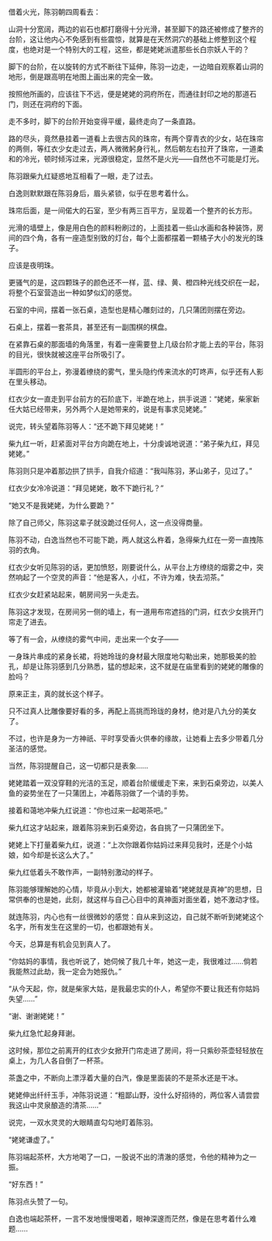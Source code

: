 借着火光，陈羽朝四周看去：

山洞十分宽阔，两边的岩石也都打磨得十分光滑，甚至脚下的路还被修成了整齐的台阶，这让他内心不免感到有些震惊，就算是在天然洞穴的基础上修整到这个程度，也绝对是一个特别大的工程，这些，都是姥姥派遣那些长白宗妖人干的？

脚下的台阶，在以旋转的方式不断往下延伸，陈羽一边走，一边暗自观察着山洞的地形，倒是跟高明在地图上画出来的完全一致。

按照他所画的，应该往下不远，便是姥姥的洞府所在，而通往封印之地的那道石门，则还在洞府的下面。

走不多时，脚下的台阶开始变得平缓，最终走向了一条直路。

路的尽头，竟然悬挂着一道看上去很古风的珠帘，有两个穿青衣的少女，站在珠帘的两侧，等红衣少女走过去，两人微微躬身行礼，然后朝左右拉开了珠帘，一道柔和的冷光，顿时倾泻过来，光源很稳定，显然不是火光——自然也不可能是灯光。

陈羽跟柴九红疑惑地互相看了一眼，走了过去。

白逸则默默跟在陈羽身后，眉头紧锁，似乎在思考着什么。

珠帘后面，是一间偌大的石室，至少有两三百平方，呈现着一个整齐的长方形。

光滑的墙壁上，像是用白色的颜料粉刷过的，上面挂着一些山水画和各种装饰，房间的四个角，各有一座造型别致的灯台，每个上面都摆着一颗橘子大小的发光的珠子。

应该是夜明珠。

更骚气的是，这四颗珠子的颜色还不一样，蓝、绿、黄、橙四种光线交织在一起，将整个石室营造出一种如梦似幻的感觉。

石室的中间，摆着一张石桌，造型也是精心雕刻过的，几只蒲团则摆在旁边。

石桌上，摆着一套茶具，甚至还有一副围棋的棋盘。

在紧靠石桌的那面墙的角落里，有着一座需要登上几级台阶才能上去的平台，陈羽的目光，很快就被这座平台所吸引了。

半圆形的平台上，弥漫着缭绕的雾气，里头隐约传来流水的叮咚声，似乎还有人影在里头移动。

红衣少女一直走到平台前方的石阶底下，半跪在地上，拱手说道：“姥姥，柴家新任大姑已经带来，另外两个人是她带来的，说是有事求见姥姥。”

说完，转头望着陈羽等人：“还不跪下拜见姥姥！”

柴九红一听，赶紧面对平台方向跪在地上，十分虔诚地说道：“弟子柴九红，拜见姥姥。”

陈羽则只是冲着那边拱了拱手，自我介绍道：“我叫陈羽，茅山弟子，见过了。”

红衣少女冷冷说道：“拜见姥姥，敢不下跪行礼？”

“她又不是我姥姥，为什么要跪？”

除了自己师父，陈羽这辈子就没跪过任何人，这一点没得商量。

陈羽不动，白逸当然也不可能下跪，两人就这么杵着，急得柴九红在一旁一直拽陈羽的衣角。

红衣少女听见陈羽的话，更加愤怒，刚要说什么，从平台上方缭绕的烟雾之中，突然响起了一个空灵的声音：“他是客人，小红，不许为难，快去沏茶。”

红衣少女赶紧站起来，朝房间另一头走去。

陈羽这才发现，在房间另一侧的墙上，有一道用布帘遮挡的门洞，红衣少女挑开门帘走了进去。

等了有一会，从缭绕的雾气中间，走出来一个女子——

一身珠片串成的紧身长裙，将她玲珑的身材最大限度地勾勒出来，她那极美的脸孔，却是让陈羽感到几分熟悉，猛的想起来，这不就是在庙里看到的姥姥的雕像的脸吗？

原来正主，真的就长这个样子。

只不过真人比雕像要好看的多，再配上高挑而玲珑的身材，绝对是八九分的美女了。

不过，也许是身为一方神祇、平时享受香火供奉的缘故，让她看上去多少带着几分圣洁的感觉。

当然，陈羽提醒自己，这一切都只是表象……

姥姥踏着一双没穿鞋的光洁的玉足，顺着台阶缓缓走下来，来到石桌旁边，以美人鱼的姿势坐在了一只蒲团上，冲着陈羽做了一个请的手势。

接着和蔼地冲柴九红说道：“你也过来一起喝茶吧。”

柴九红这才站起来，跟着陈羽来到石桌旁边，各自挑了一只蒲团坐下。

姥姥上下打量着柴九红，说道：“上次你跟着你姑妈过来拜见我时，还是个小姑娘，如今却是长这么大了。”

柴九红低着头不敢作声，一副特别激动的样子。

陈羽能够理解她的心情，毕竟从小到大，她都被灌输着“姥姥就是真神”的思想，日常供奉的也是她，此刻，就这样与自己心目中的真神面对面坐着，她不激动才怪。

就连陈羽，内心也有一丝很微妙的感觉：自从来到这边，自己就不断听到姥姥这个名字，所有发生在这里的一切，也都跟她有关。

今天，总算是有机会见到真人了。

“你姑妈的事情，我也听说了，她伺候了我几十年，她这一走，我很难过……倘若我能熬过此劫，我一定会为她报仇。”

“从今天起，你，就是柴家大姑，是我最忠实的仆人，希望你不要让我还有你姑妈失望……”

“谢、谢谢姥姥！”

柴九红急忙起身拜谢。

这时候，那位之前离开的红衣少女掀开门帘走进了房间，将一只紫砂茶壶轻轻放在桌上，为几人各自倒了一杯茶。

茶盏之中，不断向上漂浮着大量的白汽，像是里面装的不是茶水还是干冰。

姥姥伸出纤纤玉手，冲陈羽说道：“粗鄙山野，没什么好招待的，两位客人请尝尝我这山中灵泉酿造的清茶……”

说完，一双水灵灵的大眼睛直勾勾地盯着陈羽。

“姥姥谦虚了。”

陈羽端起茶杯，大方地喝了一口，一股说不出的清澈的感觉，令他的精神为之一振。

“好东西！”

陈羽点头赞了一句。

白逸也端起茶杯，一言不发地慢慢喝着，眼神深邃而茫然，像是在思考着什么难题……
